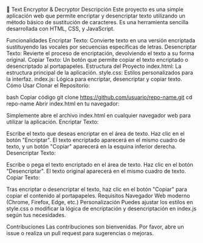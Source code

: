 🔐 Text Encryptor & Decryptor
Descripción
Este proyecto es una simple aplicación web que permite encriptar y desencriptar texto utilizando un método básico de sustitución de caracteres. Es una herramienta sencilla desarrollada con HTML, CSS, y JavaScript.

Funcionalidades
Encriptar Texto: Convierte texto en una versión encriptada sustituyendo las vocales por secuencias específicas de letras.
Desencriptar Texto: Revierte el proceso de encriptación, devolviendo el texto a su forma original.
Copiar Texto: Un botón que permite copiar el texto encriptado o desencriptado al portapapeles.
Estructura del Proyecto
index.html: La estructura principal de la aplicación.
style.css: Estilos personalizados para la interfaz.
index.js: Lógica para encriptar, desencriptar y copiar texto.
Cómo Usar
Clonar el Repositorio:

bash
Copiar código
git clone https://github.com/usuario/repo-name.git
cd repo-name
Abrir index.html en tu navegador:

Simplemente abre el archivo index.html en cualquier navegador web para utilizar la aplicación.
Encriptar Texto:

Escribe el texto que deseas encriptar en el área de texto.
Haz clic en el botón "Encriptar".
El texto encriptado aparecerá en el mismo cuadro de texto, y un botón "Copiar" aparecerá en la esquina inferior derecha.
Desencriptar Texto:

Escribe o pega el texto encriptado en el área de texto.
Haz clic en el botón "Desencriptar".
El texto original aparecerá en el mismo cuadro de texto.
Copiar Texto:

Tras encriptar o desencriptar el texto, haz clic en el botón "Copiar" para copiar el contenido al portapapeles.
Requisitos
Navegador Web moderno (Chrome, Firefox, Edge, etc.)
Personalización
Puedes ajustar los estilos en style.css o modificar la lógica de encriptación y desencriptación en index.js según tus necesidades.

Contribuciones
Las contribuciones son bienvenidas. Por favor, abre un issue o realiza un pull request para sugerencias o mejoras.
